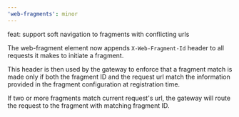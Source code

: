 ```yaml
---
'web-fragments': minor
---
```


feat: support soft navigation to fragments with conflicting urls

The web-fragment element now appends `X-Web-Fragment-Id` header to all requests it makes to initiate a fragment.

This header is then used by the gateway to enforce that a fragment match is made only if both the fragment ID and the request url match the information provided in the fragment configuration at registration time.

If two or more fragments match current request's url, the gateway will route the request to the fragment with matching fragment ID.
